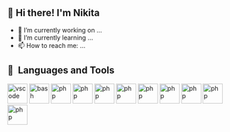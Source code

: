 ## 👋  Hi there! I'm Nikita

- 🔭 I’m currently working on ...
- 🌱 I’m currently learning ...
- 📫 How to reach me: ...


<h2> 🚀 &nbsp;Languages and Tools </h2>
<p align="left">
<img src="https://cdn.jsdelivr.net/gh/devicons/devicon@latest/icons/cplusplus/cplusplus-original.svg" alt="vscode" width="45" height="45"/>
<img src="https://cdn.jsdelivr.net/gh/devicons/devicon@latest/icons/csharp/csharp-original.svg" alt="bash" width="45" height="45"/>
<img src="https://cdn.jsdelivr.net/gh/devicons/devicon@latest/icons/mysql/mysql-original-wordmark.svg" alt="php" width="45" height="45"/>
<img src="https://cdn.jsdelivr.net/gh/devicons/devicon@latest/icons/git/git-original.svg" alt="php" width="45" height="45"/>
<img src="https://cdn.jsdelivr.net/gh/devicons/devicon@latest/icons/javascript/javascript-original.svg" alt="php" width="45" height="45"/>
<img src="https://cdn.jsdelivr.net/gh/devicons/devicon@latest/icons/react/react-original.svg" alt="php" width="45" height="45"/>
<img src="https://cdn.jsdelivr.net/gh/devicons/devicon@latest/icons/unity/unity-original.svg" alt="php" width="45" height="45"/>
<img src="https://cdn.jsdelivr.net/gh/devicons/devicon@latest/icons/rust/rust-original.svg" alt="php" width="45" height="45"/>
  <img src="https://cdn.jsdelivr.net/gh/devicons/devicon@latest/icons/react/react-original.svg" alt="php" width="45" height="45"/>
  <img src="https://cdn.jsdelivr.net/gh/devicons/devicon@latest/icons/react/react-original.svg" alt="php" width="45" height="45"/>
  <img src="https://cdn.jsdelivr.net/gh/devicons/devicon@latest/icons/react/react-original.svg" alt="php" width="45" height="45"/>
</p>
